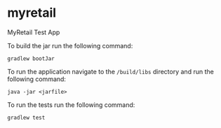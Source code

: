 # myretail
MyRetail Test App

To build the jar run the following command:

    gradlew bootJar

To run the application navigate to the ``/build/libs`` directory and run the following command:

    java -jar <jarfile>

To run the tests run the following command:

    gradlew test
